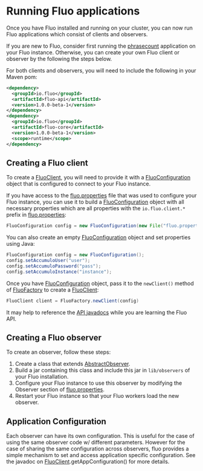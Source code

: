 <!---
Copyright 2014 Fluo authors (see AUTHORS)

Licensed under the Apache License, Version 2.0 (the "License");
you may not use this file except in compliance with the License.
You may obtain a copy of the License at

    http://www.apache.org/licenses/LICENSE-2.0

Unless required by applicable law or agreed to in writing, software
distributed under the License is distributed on an "AS IS" BASIS,
WITHOUT WARRANTIES OR CONDITIONS OF ANY KIND, either express or implied.
See the License for the specific language governing permissions and
limitations under the License.
-->

Running Fluo applications
=========================

Once you have Fluo installed and running on your cluster, you can now run Fluo applications which consist of 
clients and observers.

If you are new to Fluo, consider first running the [phrasecount] application on your Fluo instance.  Otherwise,
you can create your own Fluo client or observer by the following the steps below.
 
For both clients and observers, you will need to include the following in your Maven pom:
```xml
<dependency>
  <groupId>io.fluo</groupId>
  <artifactId>fluo-api</artifactId>
  <version>1.0.0-beta-1</version>
</dependency>
<dependency>
  <groupId>io.fluo</groupId>
  <artifactId>fluo-core</artifactId>
  <version>1.0.0-beta-1</version>
  <scope>runtime</scope>
</dependency>
```

Creating a Fluo client
----------------------

To create a [FluoClient], you will need to provide it with a [FluoConfiguration] object that is configured
to connect to your Fluo instance.  

If you have access to the [fluo.properties] file that was used to configure your Fluo instance, you can use
it to build a [FluoConfiguration] object with all necessary properties which are all properties with the 
`io.fluo.client.*` prefix in [fluo.properties]:
```java
FluoConfiguration config = new FluoConfiguration(new File("fluo.properties"));
```

You can also create an empty [FluoConfiguration] object and set properties using Java:
```java
FluoConfiguration config = new FluoConfiguration();
config.setAccumuloUser("user");
config.setAccumuloPassword("pass");
config.setAccumuloInstance("instance");
```

Once you have [FluoConfiguration] object, pass it to the `newClient()` method of [FluoFactory] to create a [FluoClient]:
```java
FluoClient client = FluoFactory.newClient(config)
```

It may help to reference the [API javadocs][API] while you are learning the Fluo API.

Creating a Fluo observer
------------------------

To create an observer, follow these steps:

1. Create a class that extends [AbstractObserver].
2. Build a jar containing this class and include this jar in ```lib/observers``` of your Fluo installation.
3. Configure your Fluo instance to use this observer by modifying the Observer section of [fluo.properties].  
4. Restart your Fluo instance so that your Fluo workers load the new observer.

Application Configuration
-------------------------

Each observer can have its own configuration.  This is useful for the case of
using the same observer code w/ different parameters.  However for the case of
sharing the same configuration across observers, fluo provides a simple
mechanism to set and access application specific configuration.  See the
javadoc on [FluoClient].getAppConfiguration() for more details.

[phrasecount]: https://github.com/fluo-io/phrasecount
[FluoFactory]: ../modules/api/src/main/java/io/fluo/api/client/FluoFactory.java
[FluoClient]: ../modules/api/src/main/java/io/fluo/api/client/FluoClient.java
[FluoConfiguration]: ../modules/api/src/main/java/io/fluo/api/config/FluoConfiguration.java
[AbstractObserver]: ../modules/api/src/main/java/io/fluo/api/observer/AbstractObserver.java
[fluo.properties]: ../modules/distribution/src/main/config/fluo.properties
[API]: http://fluo.io/apidocs/
